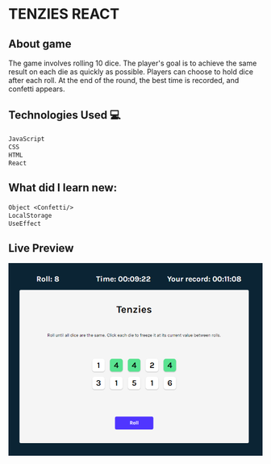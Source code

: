 # TENZIES REACT

## About game

The game involves rolling 10 dice. The player's goal is to achieve the same result on each die as quickly as possible. Players can choose to hold dice after each roll. At the end of the round, the best time is recorded, and confetti appears.

## Technologies Used 💻

    JavaScript
    CSS
    HTML
    React

## What did I learn new:

    Object <Confetti/>
    LocalStorage
    UseEffect

## Live Preview

![Start game](./public/images/look-page.png)
